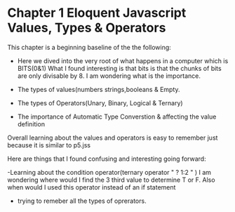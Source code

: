 # Chapter 1 Eloquent Javascript Values, Types & Operators

This chapter is a beginning baseline of the the following: 

- Here we dived into the very root of what happens in a computer which is BITS(0&1)
  What I found interesting is that bits is that the chunks of bits are only divisable by 8. I am wondering what is the importance.


- The types of values(numbers strings,booleans & Empty.

- The types of Operators(Unary, Binary, Logical & Ternary)

- The importance of Automatic Type Converstion & affecting the value definition

Overall learning about the values and operators is easy to remember just because it is similar to p5.jss

Here are things that I found confusing and interesting going forward:

-Learning about the condition operator(ternary operator " ? 1:2 " ) I am wondering where would I find the 3 third value to determine T or F.
Also when would I used this operator instead of an if statement 

- trying to remeber all the types of oprerators.


